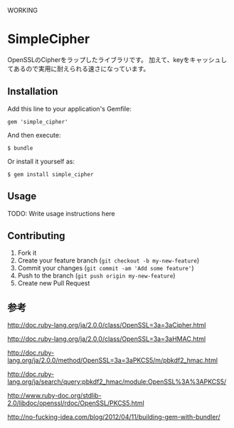 WORKING

# SimpleCipher

OpenSSLのCipherをラップしたライブラリです。
加えて、keyをキャッシュしてあるので実用に耐えられる速さになっています。

## Installation

Add this line to your application's Gemfile:

    gem 'simple_cipher'

And then execute:

    $ bundle

Or install it yourself as:

    $ gem install simple_cipher

## Usage

TODO: Write usage instructions here

## Contributing

1. Fork it
2. Create your feature branch (`git checkout -b my-new-feature`)
3. Commit your changes (`git commit -am 'Add some feature'`)
4. Push to the branch (`git push origin my-new-feature`)
5. Create new Pull Request

## 参考

http://doc.ruby-lang.org/ja/2.0.0/class/OpenSSL=3a=3aCipher.html

http://doc.ruby-lang.org/ja/2.0.0/class/OpenSSL=3a=3aHMAC.html

http://doc.ruby-lang.org/ja/2.0.0/method/OpenSSL=3a=3aPKCS5/m/pbkdf2_hmac.html

http://doc.ruby-lang.org/ja/search/query:pbkdf2_hmac/module:OpenSSL%3A%3APKCS5/

http://www.ruby-doc.org/stdlib-2.0/libdoc/openssl/rdoc/OpenSSL/PKCS5.html

http://no-fucking-idea.com/blog/2012/04/11/building-gem-with-bundler/
